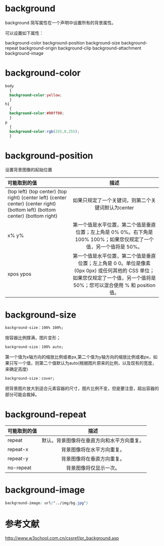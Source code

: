# background

background 简写属性在一个声明中设置所有的背景属性。

可以设置如下属性：

background-color
background-position
background-size
background-repeat
background-origin
background-clip
background-attachment
background-image

# background-color

```css
body
  {
  background-color:yellow;
  }
h1
  {
  background-color:#00ff00;
  }
p
  {
  background-color:rgb(255,0,255);
  }
```

# background-position

设置背景图像的起始位置

| 可能取到的值  | 描述  |
| :------------ |:---------------:|
| (top left) (top center) (top right) (center left) (center center) (center right) (bottom left) (bottom center) (bottom right)      | 如果只规定了一个关键词，则第二个关键词默认为center |
| x% y%      | 第一个值是水平位置，第二个值是垂直位置；左上角是 0% 0%。右下角是 100% 100%；如果您仅规定了一个值，另一个值将是 50%。       |
| xpos ypos | 第一个值是水平位置，第二个值是垂直位置；左上角是 0 0。单位是像素 (0px 0px) 或任何其他的 CSS 单位；如果您仅规定了一个值，另一个值将是50%；您可以混合使用 % 和 position 值。       |

# background-size

```css
background-size：100% 100%;
```

按容器比例撑满，图片变形；

```css
background-size：100% auto;
```

第一个值为x轴方向的缩放比例或者px,第二个值为y轴方向的缩放比例或者px，如果只写一个值，则第二个值默认为auto(根据图片原来的比例，以及现有的宽度，来确定高度)


```css
background-size：cover;
```
把背景图片放大到适合元素容器的尺寸，图片比例不变，但是要注意，超出容器的部分可能会裁掉。

# background-repeat

| 可能取到的值  | 描述  |
| :------------ |:---------------:|
| repeat  | 默认。背景图像将在垂直方向和水平方向重复。 |
| repeat-x  | 背景图像将在水平方向重复。   |
| repeat-y | 背景图像将在垂直方向重复。|
| no-repeat	 | 背景图像将仅显示一次。|

# background-image

```css
background-image: url("../img/bg.jpg")
```

# 参考文献

http://www.w3school.com.cn/cssref/pr_background.asp